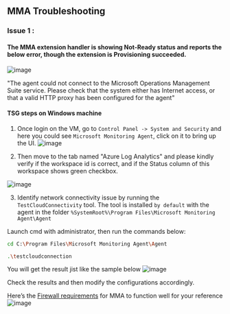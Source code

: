 ## MMA Troubleshooting

### Issue 1 : 
#### The MMA extension handler is showing Not-Ready status and reports the below error, though the extension is Provisioning succeeded.
![image](https://user-images.githubusercontent.com/96930989/212014226-b2b15436-36cc-4034-ba1c-3009f461c21f.png)

"The agent could not connect to the Microsoft Operations Management Suite service. Please check that the system either has Internet access, or that a valid HTTP proxy has been configured for the agent"

#### TSG steps on Windows machine
1. Once login on the VM, go to `Control Panel -> System and Security` and here you could see `Microsoft Monitoring Agent`, click on it to bring up the UI.
![image](https://user-images.githubusercontent.com/96930989/212033799-9fb7eec1-4179-4de4-8c7f-901c709694c8.png)

2. Then move to the tab named "Azure Log Analytics" and please kindly verify if the workspace id is correct, and if the Status column of this workspace shows green checkbox.

![image](https://user-images.githubusercontent.com/96930989/212016538-d5f340f2-aef0-40b9-857b-6e5a99112199.png)

3. Identify network connectivity issue by running the `TestCloudConnectivity` tool. The tool is installed `by default` with the agent in the folder `%SystemRoot%\Program Files\Microsoft Monitoring Agent\Agent`

Launch cmd with administrator, then run the commands below:
```sh
cd C:\Program Files\Microsoft Monitoring Agent\Agent
```
```sh
.\testcloudconnection
```
You will get the result jist like the sample below
![image](https://user-images.githubusercontent.com/96930989/212016966-8b89a925-14c7-4082-b609-ae0c12f9a654.png)

Check the results and then modify the configurations accordingly.

Here’s the [Firewall requirements](https://learn.microsoft.com/en-us/azure/azure-monitor/agents/log-analytics-agent#firewall-requirements) for MMA to function well for your reference
![image](https://user-images.githubusercontent.com/96930989/212018673-5ebfbe33-b874-446e-955d-e1c93c8dcfc0.png)

